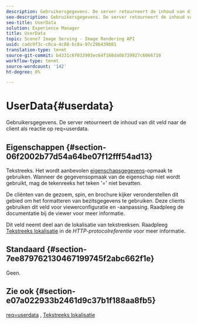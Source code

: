 ```yaml
---
description: Gebruikersgegevens. De server retourneert de inhoud van dit veld naar de client als reactie op req=userdata.
seo-description: Gebruikersgegevens. De server retourneert de inhoud van dit veld naar de client als reactie op req=userdata.
seo-title: UserData
solution: Experience Manager
title: UserData
topic: Scene7 Image Serving - Image Rendering API
uuid: cadc9f3c-c0ca-4c88-bc8a-97c28b439b01
translation-type: tm+mt
source-git-commit: b4331c6f033903ec64f168da0b739927c6066710
workflow-type: tm+mt
source-wordcount: '142'
ht-degree: 0%

---
```



# UserData{#userdata}

Gebruikersgegevens. De server retourneert de inhoud van dit veld naar de client als reactie op req=userdata.

## Eigenschappen {#section-06f2002b77d54a64be07f12fff54ad13}

Tekstreeks. Het wordt aanbevolen [eigenschapsgegevens](/help/aem-is-ir-api/is-api/image-catalog/image-serving-api-ref/c-image-catalog-reference/c-overview/c-common-data-types/r-property-data.md)-opmaak te gebruiken. Wanneer de gegevensopmaak van de eigenschap niet wordt gebruikt, mag de tekenreeks het teken &#39;=&#39; niet bevatten.

De cliënten van de gezoem, spin, en brochure kijker veronderstellen dit gebied om het formatteren van bezitsgegevens te gebruiken. Deze clients gebruiken dit veld voor viewerconfiguratie en -aanpassing. Raadpleeg de documentatie bij de viewer voor meer informatie.

Dit veld neemt deel aan de lokalisatie van tekstreeksen. Raadpleeg [Tekstreeks lokalisatie](/help/aem-is-ir-api/is-api/http-ref/image-serving-api-ref/c-http-protocol-reference/c-syntax-and-features/r-text-string-localization.md) in de *HTTP-protocolreferentie* voor meer informatie.

## Standaard {#section-7ee879762130467199745f2abc662f1e}

Geen.

## Zie ook {#section-e07a022933b2461d9c37b1f188aa8fb5}

[req=userdata](/help/aem-is-ir-api/is-api/http-ref/image-serving-api-ref/c-http-protocol-reference/c-command-reference/r-req/r-req.md) ,  [Tekstreeks lokalisatie](/help/aem-is-ir-api/is-api/http-ref/image-serving-api-ref/c-http-protocol-reference/c-syntax-and-features/r-text-string-localization.md)
